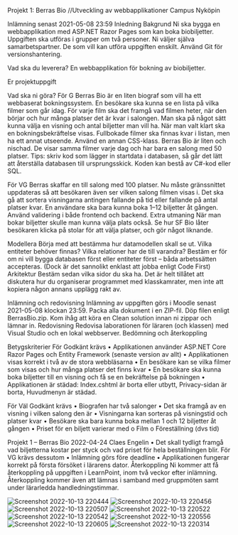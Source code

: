 Projekt 1: Berras Bio //Utveckling av webbapplikationer Campus Nyköpin

Inlämning senast 2021-05-08 23:59
Inledning
Bakgrund
Ni ska bygga en webbapplikation med ASP.NET Razor Pages som kan boka biobiljetter.
Uppgiften ska utföras i grupper om två personer. Ni väljer själva samarbetspartner. De som vill kan utföra
uppgiften enskilt. Använd Git för versionshantering.

Vad ska du leverera?
En webbapplikation för bokning av biobiljetter.

Er projektuppgift

Vad ska ni göra?
För G
Berras Bio är en liten biograf som vill ha ett webbaserat bokningssystem. En besökare ska kunna se en lista
på vilka filmer som går idag. För varje film ska det framgå vad filmen heter, när den börjar och hur många
platser det är kvar i salongen.
Man ska på något sätt kunna välja en visning och antal biljetter man vill ha. När man valt klart ska en
bokningsbekräftelse visas.
Fullbokade filmer ska finnas kvar i listan, men ha ett annat utseende. Använd en annan CSS-klass.
Berras Bio är liten och nischad. De visar samma filmer varje dag och har bara en salong med 50 platser.
Tips: skriv kod som lägger in startdata i databasen, så går det lätt att återställa databasen till ursprungsskick.
Koden kan bestå av C#-kod eller SQL.

För VG
Berras skaffar en till salong med 100 platser. Nu måste gränssnittet uppdateras så att besökaren även ser
vilken salong filmen visas i.
Det ska gå att sortera visningarna antingen fallande på tid eller fallande på antal platser kvar. En användare
ska bara kunna boka 1–12 biljetter åt gången. Använd validering i både frontend och backend.
Extra utmaning
När man bokar biljetter skulle man kunna välja plats också. Se hur SF Bio låter besökaren klicka på stolar för
att välja platser, och gör något liknande.

Modellera
Börja med att bestämma hur datamodellen skall se ut. Vilka entiteter behöver finnas? Vilka relationer har de
till varandra? Bestäm er för om ni vill bygga databasen först eller entiteter först – båda arbetssätten
accepteras. (Dock är det sannolikt enklast att jobba enligt Code First)
Arkitektur
Bestäm sedan vilka sidor du ska ha. Det är helt tillåtet att diskutera hur du organiserar programmet med
klasskamrater, men inte att kopiera någon annans upplägg rakt av.

Inlämning och redovisning
Inlämning av uppgiften görs i Moodle senast 2021-05-08 klockan 23:59. Packa alla dokument i en ZIP-fil.
Döp filen enligt <ditt namn>BerrasBio<versionsnummer>.zip. Kom ihåg att köra en Clean solution innan ni
zippar och lämnar in.
Redovisning
Redovisa laborationen för läraren (och klassen) med Visual Studio och en lokal webbserver.
Bedömning och återkoppling
  
Betygskriterier
För Godkänt krävs
• Applikationen använder ASP.NET Core Razor Pages och Entity Framework (senaste version av allt)
• Applikationen visas korrekt i två av de stora webbläsarna
• En besökare kan se vilka filmer som visas och hur många platser det finns kvar
• En besökare ska kunna boka biljetter till en visning och få se en bekräftelse på bokningen
• Applikationen är städad: Index.cshtml är borta eller utbytt, Privacy-sidan är borta, Huvudmenyn är
städad.
  
För Väl Godkänt krävs
• Biografen har två salonger
• Det ska framgå av en visning i vilken salong den är
• Visningarna kan sorteras på visningstid och platser kvar
• Besökare ska bara kunna boka mellan 1 och 12 biljetter åt gången
• Priset för en biljett varierar med
o Film
o Föreställning (dvs tid)

Projekt 1 – Berras Bio 2022-04-24 Claes Engelin
• Det skall tydligt framgå vad biljetterna kostar per styck och vad priset för hela beställningen blir.
För VG krävs dessutom
• Inlämning görs före deadline
• Applikationen fungerar korrekt på första försöket i lärarens dator.
Återkoppling
Ni kommer att få återkoppling på uppgiften i LearnPoint, inom två veckor efter inlämning.
Återkoppling kommer även att lämnas i samband med gruppmöten samt under lärarledda
handledningstimmar.

![Screenshot 2022-10-13 220444](https://user-images.githubusercontent.com/90194213/195698629-efceb450-c981-4b5f-9536-7027b5fdf0c9.png)
![Screenshot 2022-10-13 220456](https://user-images.githubusercontent.com/90194213/195698646-c5677248-b829-4449-be2d-f6d0733e7d20.png)
![Screenshot 2022-10-13 220507](https://user-images.githubusercontent.com/90194213/195698658-f8ae3f40-d633-45d8-813b-6059f8eab0e3.png)
![Screenshot 2022-10-13 220522](https://user-images.githubusercontent.com/90194213/195698662-67cd073c-cc26-4b7e-8c82-1cf830b9a65c.png)
![Screenshot 2022-10-13 220542](https://user-images.githubusercontent.com/90194213/195698667-43f6d47a-32ef-4ab1-acc0-df6d571a8d21.png)
![Screenshot 2022-10-13 220556](https://user-images.githubusercontent.com/90194213/195698672-9da85deb-bdb0-42b0-9051-6f5c8a23d5b4.png)
![Screenshot 2022-10-13 220605](https://user-images.githubusercontent.com/90194213/195698686-73965885-8e03-4722-87a0-701da6cf471c.png)
![Screenshot 2022-10-13 220314](https://user-images.githubusercontent.com/90194213/195698693-3f1153d4-c29e-43ad-af27-7d5fdeda6cb4.png)


